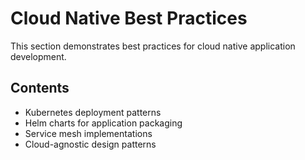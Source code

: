 # Cloud Native Best Practices

This section demonstrates best practices for cloud native application development.

## Contents

- Kubernetes deployment patterns
- Helm charts for application packaging
- Service mesh implementations
- Cloud-agnostic design patterns
